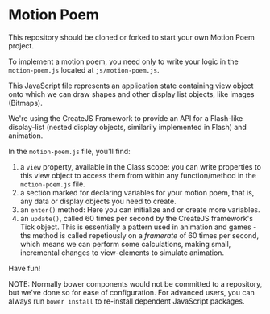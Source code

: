 Motion Poem
===

This repository should be cloned or forked to start your own Motion Poem project.

To implement a motion poem, you need only to write your logic in the `motion-poem.js` located at `js/motion-poem.js`.

This JavaScript file represents an application state containing view object onto which we can draw shapes and other display list objects, like images (Bitmaps).

We're using the CreateJS Framework to provide an API for a Flash-like display-list (nested display objects, similarily implemented in Flash) and animation.

In the `motion-poem.js` file, you'll find:

1. a `view` property, available in the Class scope: you can write properties to this view object to access them from within any function/method in the `motion-poem.js` file.
2. a section marked for declaring variables for your motion poem, that is, any data or display objects you need to create.
2. an `enter()` method: Here you can initialize and or create more variables.
3. an `update()`, called 60 times per second by the CreateJS framework's Tick object.  This is essentially a pattern used in animation and games - ths method is called repetiously on a _framerate_ of 60 times per second, which means we can perform some calculations, making small, incremental changes to view-elements to simulate animation.

Have fun!

NOTE: Normally bower components would not be committed to a repository, but we've done so for ease of configuration.  For advanced users, you can always run `bower install` to re-install dependent JavaScript packages.